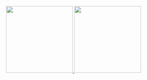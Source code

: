 <div align="center">
  <a href="https://github.com/marcelpfutz">
  <img height="180em" src="https://github-readme-stats.vercel.app/api?username=marcelpfutz&show_icons=true&theme=dracula&include_all_commits=true&count_private=true"/>
  <img height="180em" src="https://github-readme-stats.vercel.app/api/top-langs/?username=marcelpfutz&layout=compact&langs_count=7&theme=dracula"/>
</div>
  
<div style="display: inline_block"><br>
 
 
</div>  
